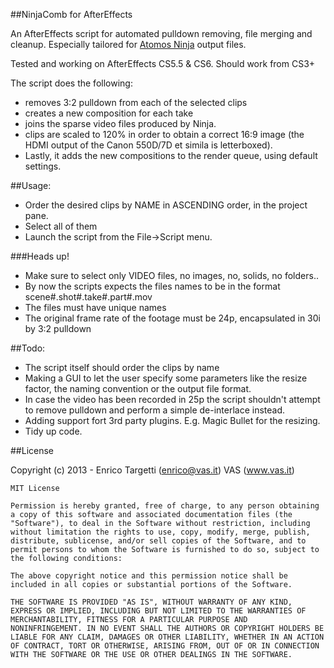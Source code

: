 ##NinjaComb for AfterEffects

An AfterEffects script for automated pulldown removing, file merging and cleanup. Especially tailored for [Atomos Ninja](http://www.atomos.com/ninja/) output files.

Tested and working on AfterEffects CS5.5 & CS6. Should work from CS3+

The script does the following:

- removes 3:2 pulldown from each of the selected clips 
- creates a new composition for each take
- joins the sparse video files produced by Ninja.
- clips are scaled to 120% in order to obtain a correct 16:9 image 
  (the HDMI output of the Canon 550D/7D et simila is letterboxed).
- Lastly, it adds the new compositions to the render queue, using default settings. 

##Usage:

   - Order the desired clips by NAME in ASCENDING order, in the project pane.
   - Select all of them
   - Launch the script from the File->Script menu.


###Heads up! 
   - Make sure to select only VIDEO files, no images, no, solids, no folders..
   - By now the scripts expects the files names to be in the format scene#.shot#.take#.part#.mov
   - The files must have unique names
   - The original frame rate of the footage must be 24p, encapsulated in 30i by 3:2 pulldown 

     		
##Todo:
   - The script itself should order the clips by name
   - Making a GUI to let the user specify some parameters like the resize factor, the naming convention or the output file format.
   - In case the video has been recorded in 25p the script shouldn't attempt to remove pulldown and perform a simple de-interlace instead.
   - Adding support fort 3rd party plugins. E.g. Magic Bullet for the resizing.
   - Tidy up code.

##License

  Copyright (c) 2013 - Enrico Targetti (enrico@vas.it)
  					 VAS (www.vas.it)

	MIT License

	Permission is hereby granted, free of charge, to any person obtaining
	a copy of this software and associated documentation files (the
	"Software"), to deal in the Software without restriction, including
	without limitation the rights to use, copy, modify, merge, publish,
	distribute, sublicense, and/or sell copies of the Software, and to
	permit persons to whom the Software is furnished to do so, subject to
	the following conditions:

	The above copyright notice and this permission notice shall be
	included in all copies or substantial portions of the Software.

	THE SOFTWARE IS PROVIDED "AS IS", WITHOUT WARRANTY OF ANY KIND,
	EXPRESS OR IMPLIED, INCLUDING BUT NOT LIMITED TO THE WARRANTIES OF
	MERCHANTABILITY, FITNESS FOR A PARTICULAR PURPOSE AND
	NONINFRINGEMENT. IN NO EVENT SHALL THE AUTHORS OR COPYRIGHT HOLDERS BE
	LIABLE FOR ANY CLAIM, DAMAGES OR OTHER LIABILITY, WHETHER IN AN ACTION
	OF CONTRACT, TORT OR OTHERWISE, ARISING FROM, OUT OF OR IN CONNECTION
	WITH THE SOFTWARE OR THE USE OR OTHER DEALINGS IN THE SOFTWARE.


